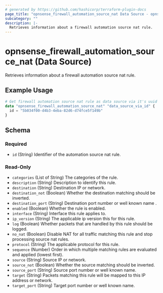 ```yaml
---
# generated by https://github.com/hashicorp/terraform-plugin-docs
page_title: "opnsense_firewall_automation_source_nat Data Source - opnsense"
subcategory: ""
description: |-
  Retrieves information about a firewall automation source nat rule.
---
```


# opnsense_firewall_automation_source_nat (Data Source)

Retrieves information about a firewall automation source nat rule.

## Example Usage

```terraform
# Get firewall automation source nat rule as data source via it's uuid
data "opnsense_firewall_automation_source_nat" "data_source_via_id" {
  id = "5b034f00-d4b3-4eba-82d6-d74fce5f149b"
}
```

<!-- schema generated by tfplugindocs -->
## Schema

### Required

- `id` (String) Identifier of the automation source nat rule.

### Read-Only

- `categories` (List of String) The categories of the rule.
- `description` (String) Description to identify this rule.
- `destination` (String) Destination IP or network.
- `destination_not` (Boolean) Whether the destination matching should be inverted.
- `destination_port` (String) Destination port number or well known name .
- `enabled` (Boolean) Whether the rule is enabled.
- `interface` (String) Interface this rule applies to.
- `ip_version` (String) The applicable ip version this for this rule.
- `log` (Boolean) Whether packets that are handled by this rule should be logged.
- `no_nat` (Boolean) Disable NAT for all traffic matching this rule and stop processing source nat rules.
- `protocol` (String) The applicable protocol for this rule.
- `sequence` (Number) Order in which multiple matching rules are evaluated and applied (lowest first).
- `source` (String) Source IP or network.
- `source_not` (Boolean) Whether the source matching should be inverted.
- `source_port` (String) Source port number or well known name.
- `target` (String) Packets matching this rule will be mapped to this IP address or network.
- `target_port` (String) Target port number or well known name.
